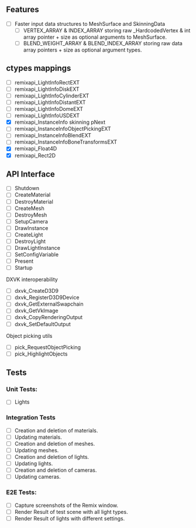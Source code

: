 ## Features
- [ ] Faster input data structures to MeshSurface and SkinningData
  - [ ] VERTEX_ARRAY & INDEX_ARRAY storing raw _HardcodedVertex & int array pointer + size as optional arguments to MeshSurface.
  - [ ] BLEND_WEIGHT_ARRAY & BLEND_INDEX_ARRAY storing raw data array pointers + size as optional argument types.

## ctypes mappings
- [ ] remixapi_LightInfoRectEXT
- [ ] remixapi_LightInfoDiskEXT
- [ ] remixapi_LightInfoCylinderEXT
- [ ] remixapi_LightInfoDistantEXT
- [ ] remixapi_LightInfoDomeEXT
- [ ] remixapi_LightInfoUSDEXT
- [x] remixapi_InstanceInfo skinning pNext
- [ ] remixapi_InstanceInfoObjectPickingEXT
- [ ] remixapi_InstanceInfoBlendEXT
- [ ] remixapi_InstanceInfoBoneTransformsEXT
- [x] remixapi_Float4D
- [x] remixapi_Rect2D

## API Interface
- [ ] Shutdown
- [ ] CreateMaterial
- [ ] DestroyMaterial
- [ ] CreateMesh
- [ ] DestroyMesh
- [ ] SetupCamera
- [ ] DrawInstance
- [ ] CreateLight
- [ ] DestroyLight
- [ ] DrawLightInstance
- [ ] SetConfigVariable
- [ ] Present
- [ ] Startup

DXVK interoperability
- [ ] dxvk_CreateD3D9
- [ ] dxvk_RegisterD3D9Device
- [ ] dxvk_GetExternalSwapchain
- [ ] dxvk_GetVkImage
- [ ] dxvk_CopyRenderingOutput
- [ ] dxvk_SetDefaultOutput

Object picking utils
- [ ] pick_RequestObjectPicking
- [ ] pick_HighlightObjects

## Tests
### Unit Tests:
-[ ] Lights

### Integration Tests
- [ ] Creation and deletion of materials.
- [ ] Updating materials.
- [ ] Creation and deletion of meshes.
- [ ] Updating meshes.
- [ ] Creation and deletion of lights.
- [ ] Updating lights.
- [ ] Creation and deletion of cameras.
- [ ] Updating cameras.

### E2E Tests:
- [ ] Capture screenshots of the Remix window.
- [ ] Render Result of test scene with all light types.
- [ ] Render Result of lights with different settings.
